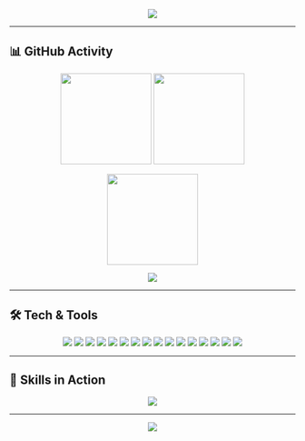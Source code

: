 <!-- Banner -->
<p align="center">
  <img src="https://capsule-render.vercel.app/api?type=waving&color=0:1e3c72,100:2a5298&height=250&section=header&text=Sudhanshu%20Bigshorts&fontSize=60&fontColor=ffffff&animation=fadeIn&fontAlignY=38&desc=AI%20Architect%20%7C%20Flutter%20Engineer%20%7C%20Cloud%20Systems&descAlignY=60&descAlign=50" />
</p>

---

## 📊 GitHub Activity  

<p align="center">
  <img src="https://github-readme-stats.vercel.app/api?username=Sudhanshu-Bigshorts&show_icons=true&theme=tokyonight" height="160"/>
  <img src="https://github-readme-stats.vercel.app/api/top-langs/?username=Sudhanshu-Bigshorts&layout=compact&theme=tokyonight" height="160"/>
</p>

<p align="center">
  <img src="https://streak-stats.demolab.com?user=Sudhanshu-Bigshorts&theme=tokyonight" height="160"/>
</p>

<p align="center">
  <img src="https://github-readme-activity-graph.vercel.app/graph?username=Sudhanshu-Bigshorts&theme=tokyo-night&hide_border=true" />
</p>

---

## 🛠️ Tech & Tools  

<p align="center">
  <img src="https://img.shields.io/badge/Python-3776AB?logo=python&logoColor=white&style=for-the-badge" />
  <img src="https://img.shields.io/badge/Dart-0175C2?logo=dart&logoColor=white&style=for-the-badge" />
  <img src="https://img.shields.io/badge/Kotlin-7F52FF?logo=kotlin&logoColor=white&style=for-the-badge" />
  <img src="https://img.shields.io/badge/Flutter-02569B?logo=flutter&logoColor=white&style=for-the-badge" />
  <img src="https://img.shields.io/badge/TensorFlow-FF6F00?logo=tensorflow&logoColor=white&style=for-the-badge" />
  <img src="https://img.shields.io/badge/PyTorch-EE4C2C?logo=pytorch&logoColor=white&style=for-the-badge" />
  <img src="https://img.shields.io/badge/ONNX-005CED?logo=onnx&logoColor=white&style=for-the-badge" />
  <img src="https://img.shields.io/badge/OpenCV-27338e?logo=opencv&logoColor=white&style=for-the-badge" />
  <img src="https://img.shields.io/badge/AWS-232F3E?logo=amazonaws&logoColor=white&style=for-the-badge" />
  <img src="https://img.shields.io/badge/Azure-0078D4?logo=microsoftazure&logoColor=white&style=for-the-badge" />
  <img src="https://img.shields.io/badge/Google Cloud-4285F4?logo=googlecloud&logoColor=white&style=for-the-badge" />
  <img src="https://img.shields.io/badge/Docker-2496ED?logo=docker&logoColor=white&style=for-the-badge" />
  <img src="https://img.shields.io/badge/Kubernetes-326CE5?logo=kubernetes&logoColor=white&style=for-the-badge" />
  <img src="https://img.shields.io/badge/NGINX-009639?logo=nginx&logoColor=white&style=for-the-badge" />
  <img src="https://img.shields.io/badge/FFmpeg-007808?logo=ffmpeg&logoColor=white&style=for-the-badge" />
  <img src="https://img.shields.io/badge/Airflow-017CEE?logo=apacheairflow&logoColor=white&style=for-the-badge" />
</p>

---

## 🎨 Skills in Action  

<p align="center">
  <img src="https://skillicons.dev/icons?i=python,dart,kotlin,flutter,tensorflow,pytorch,opencv,aws,gcp,azure,docker,kubernetes,nginx,postgresql,mongodb,firebase,nodejs,fastapi,graphql" />
</p>

---

<p align="center">
  <img src="https://komarev.com/ghpvc/?username=Sudhanshu-Bigshorts&color=blue&style=for-the-badge" />
</p>
